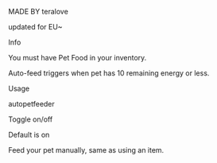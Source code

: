 MADE BY teralove

updated for EU~


Info

You must have Pet Food in your inventory.

Auto-feed triggers when pet has 10 remaining energy or less.

Usage

autopetfeeder

Toggle on/off

Default is on

Feed your pet manually, same as using an item.
